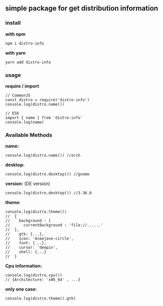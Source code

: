 ## simple package for get distribution information

### install

**with npm**

    npm i distro-info

**with yarn**

    yarn add distro-info

### usage

**require / import**

    // CommonJS
    const distro = require('distro-info')
    console.log(distro.name())

    // ES6
    import { name } from 'distro-info'
    console.log(name)

### Available Methods

**name:**

    console.log(distro.name()) //arch

**desktop:**

    console.log(distro.desktop()) //gnome

**version:** (DE version)

    console.log(distro.desktop()) //3.36.0

**theme:**

    console.log(distro.theme())
    //  {
    //    background : {    
	//		currentBackground : 'file://......'
	//	},
    //    gtk: {...},
    //    icon: 'mcmojave-circle',
    //    font: {...},
    //    cursor: 'deepin',
    //    shell: {...}
    //  }
**Cpu information:**

    console.log(distro.cpu())
    // {Architecture: 'x86_64' , ...}
    
    
**only one case:**

    console.log(distro.theme().gtk)
